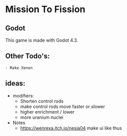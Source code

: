 # Mission To Fission


## Godot 
This game is made with Godot 4.3. 

## Other Todo's:
	- Make Xenon
	
## ideas:
- modifiers:
	- Shorten control rods
	- make control rods move faster or slower 
	- higher enrichment / lower 
	- more uranium nuclei
- Notes
	- https://wenrexa.itch.io/nesia04 make ui like thus
